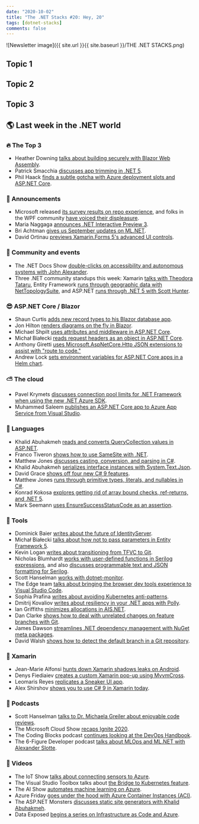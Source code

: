 ```yaml
---
date: "2020-10-02"
title: "The .NET Stacks #20: Hey, 20"
tags: [dotnet-stacks]
comments: false
---
```


![Newsletter image]({{ site.url }}{{ site.baseurl }}/THE .NET STACKS.png)

## Topic 1

## Topic 2

## Topic 3

## 🌎 Last week in the .NET world

### 🔥 The Top 3

* Heather Downing [talks about building securely with Blazor Web Assembly](https://developer.okta.com/blog/2020/09/30/blazor-webassembly-wasm-dotnetcore).
* Patrick Smacchia [discusses app trimming in .NET 5](https://blog.ndepend.com/net-5-0-app-trimming-and-potential-for-future-progress/).
* Phil Haack [finds a subtle gotcha with Azure deployment slots and ASP.NET Core](https://haacked.com/archive/2020/09/28/azure-swap-with-warmup-aspnetcore).

### 📢 Announcements

* Microsoft released [its survey results on repo experience](https://devblogs.microsoft.com/dotnet/repo-experience-survey-results), and folks in the WPF community [have voiced their displeasure](https://www.zdnet.com/article/microsoft-told-were-not-happy-by-github-contributors-to-open-source-net-core-wpf/#ftag=RSSbaffb68).
* Maria Naggaga [announces .NET Interactive Preview 3](https://devblogs.microsoft.com/dotnet/net-interactive-preview-3-vs-code-insiders-and-polyglot-notebooks).
* Bri Achtman [gives us September updates on ML.NET](https://devblogs.microsoft.com/dotnet/ml-net-september-updates).
* David Ortinau [previews Xamarin.Forms 5's advanced UI controls](https://devblogs.microsoft.com/xamarin/xamarin-forms-5-preview).

### 📅 Community and events

* The .NET Docs Show [double-clicks on accessibility and autonomous systems with John Alexander](https://www.youtube.com/watch?v=TqiMDHhADi8).
* Three .NET community standups this week: Xamarin [talks with Theodora Tataru](https://www.youtube.com/watch?v=zyFxAJjlPys), Entity Framework [runs through geographic data with NetTopologySuite](https://www.youtube.com/watch?v=IHslY5rrxD0), and ASP.NET [runs through .NET 5 with Scott Hunter](https://www.youtube.com/watch?v=l5nnYDd7gpk).

### 😎 ASP.NET Core / Blazor

* Shaun Curtis [adds new record types to his Blazor database app](https://www.codeproject.com/Articles/5281000/Building-a-Database-Application-in-Blazor-Part-6-A).
* Jon Hilton [renders diagrams on the fly in Blazor](https://jonhilton.net/blazor-diagrams/).
* Michael Shpilt [uses attributes and middleware in ASP.NET Core](https://michaelscodingspot.com/attributes-and-middleware-in-asp-net-core/).
* Michał Białecki [reads request headers as an object in ASP.NET Core](https://www.michalbialecki.com/2020/09/28/read-request-headers-as-an-object-in-asp-net-core-api).
* Anthony Giretti [uses Microsoft.AspNetCore.Http JSON extensions to assist with "route to code."](https://anthonygiretti.com/2020/09/29/asp-net-core-5-route-to-code-taking-advantage-of-microsoft-aspnetcore-http-json-extensions/)
* Andrew Lock [sets environment variables for ASP.NET Core apps in a Helm chart](https://andrewlock.net/deploying-asp-net-core-applications-to-kubernetes-part-5-setting-environment-variables-in-a-helm-chart/).

### ⛅ The cloud

* Pavel Krymets [discusses connection pool limits for .NET Framework when using the new .NET Azure SDK](https://devblogs.microsoft.com/azure-sdk/net-framework-connection-pool-limits).
* Muhammed Saleem [publishes an ASP.NET Core app to Azure App Service from Visual Studio](https://code-maze.com/publishing-an-asp-net-core-app-to-azure-app-service-using-visual-studio/).

### 📔 Languages

* Khalid Abuhakmeh [reads and converts QueryCollection values in ASP.NET](https://khalidabuhakmeh.com/read-and-convert-querycollection-values-in-aspnet).
* Franco Tiveron [shows how to use SameSite with .NET](https://developer.okta.com/blog/2020/09/28/adapt-dotnet-app-for-samesite-fix).
* Matthew Jones [discusses casting, conversion, and parsing in C#](https://exceptionnotfound.net/csharp-in-simple-terms-3-casting-conversion-parsing-is-as-and-typeof).
* Khalid Abuhakmeh [serializes interface instances with System.Text.Json](https://khalidabuhakmeh.com/serialize-interface-instances-system-text-json).
* David Grace [shows off four new C# 9 features](https://www.roundthecode.com/dotnet/four-features-c-sharp-9-that-arent-in-c-sharp-8).
* Matthew Jones [runs through primitive types, literals, and nullables in C#](https://exceptionnotfound.net/csharp-in-simple-terms-2-primitive-types-literals-and-nullables).
* Konrad Kokosa [explores getting rid of array bound checks, ref-returns, and .NET 5](https://tooslowexception.com/getting-rid-of-array-bound-checks-ref-returns-and-net-5/).
* Mark Seemann [uses EnsureSuccessStatusCode as an assertion](https://blog.ploeh.dk/2020/09/28/ensuresuccessstatuscode-as-an-assertion/).

### 🔧 Tools

* Dominick Baier [writes about the future of IdentityServer](https://leastprivilege.com/2020/10/01/the-future-of-identityserver/).
* Michał Białecki [talks about how not to pass parameters in Entity Framework 5](https://www.michalbialecki.com/2020/09/26/how-not-to-pass-parameters-in-entity-framework-core-5).
* Kevin Logan [writes about transitioning from TFVC to Git](https://www.aligneddev.net/blog/2020/transitioning-from-tfvc-to-git/).
* Nicholas Blumhardt [works with user-defined functions in Serilog expressions](https://nblumhardt.com/2020/10/serilog-expressions-user-defined-functions/), and also [discusses programmable text and JSON formatting for Serilog](https://nblumhardt.com/2020/10/programmable-serilog-formatting/).
* Scott Hanselman [works with dotnet-monitor](https://www.hanselman.com/blog/ExploringYourNETApplicationsWithDotnetmonitor.aspx).
* The Edge team [talks about bringing the browser dev tools experience to Visual Studio Code](https://blogs.windows.com/msedgedev/2020/10/01/microsoft-edge-tools-vscode).
* Sophia Prafina [writes about avoiding Kubernetes anti-patterns](https://www.pulumi.com/blog/kubernetes-anti-patterns/).
* Dmitrij Kovaliov [writes about resiliency in your .NET apps with Polly](https://hackernoon.com/dont-let-your-net-applications-fail-resiliency-with-polly-uz1z3t8t?source=rss).
* Ian Griffiths [minimizes allocations in AIS.NET](https://endjin.com/blog/2020/09/arraypool-vs-memorypool-minimizing-allocations-ais-dotnet.html).
* Dan Clarke [shows how to deal with unrelated changes on feature branches with Git](https://www.danclarke.com/git-unrelated-changes-in-feature-branch).
* James Dawson [streamlines .NET dependency management with NuGet meta packages](https://endjin.com/blog/2020/09/streamline-dependency-management-with-nuget-meta-packages.html).
* David Walsh [shows how to detect the default branch in a Git repository](https://davidwalsh.name/get-default-branch-name).

### 📱 Xamarin

* Jean-Marie Alfonsi [hunts down Xamarin shadows leaks on Android](https://www.sharpnado.com/shadows-leaks/).
* Denys Fiediaiev [creates a custom Xamarin pop-up using MvvmCross](https://medium.com/@prin53/pop-up-xamarin-e2d815441a54).
* Leomaris Reyes [replicates a Sneaker UI app](https://askxammy.com/replicating-sneakers-ui-in-xamarin-forms/).
* Alex Shirshov [shows you to use C# 9 in Xamarin today](https://omnitalented.com/how-to-use-csharp9-with-xamarin-forms-today/).

### 🎤 Podcasts

* Scott Hanselman [talks to Dr. Michaela Greiler about enjoyable code reviews](https://hanselminutes.simplecast.com/episodes/enjoyable-code-reviews-with-dr-michaela-greiler-8NZo1UeJ).
* The Microsoft Cloud Show [recaps Ignite 2020](https://www.microsoftcloudshow.com/podcast/Episodes/378-microsoft-ignite-2020-review).
* The Coding Blocks podcast [continues looking at the DevOps Handbook](https://www.codingblocks.net/podcast/the-devops-handbook-the-value-of-a-b-testing/).
* The 6-Figure Developer podcast [talks about MLOps and ML.NET with Alexander Slotte](https://6figuredev.com/podcast/episode-163-mlops-and-ml-net-with-alexander-slotte/).

### 🎥 Videos

* The IoT Show [talks about connecting sensors to Azure](https://channel9.msdn.com/Shows/Internet-of-Things-Show/Connect-any-IoT-sensor-to-Azure).
* The Visual Studio Toolbox talks about [the Bridge to Kubernetes feature](https://channel9.msdn.com/Shows/Visual-Studio-Toolbox/Bridge-to-Kubernetes).
* The AI Show [automates machine learning on Azure](https://channel9.msdn.com/Shows/AI-Show/Automated-Machine-Learning-on-Azure).
* Azure Friday [goes under the hood with Azure Container Instances (ACI)](https://channel9.msdn.com/Shows/Azure-Friday/Azure-Container-Instances-ACI-under-the-hood).
* The ASP.NET Monsters [discusses static site generators with Khalid Abuhakmeh](https://www.youtube.com/watch?v=MrpNY1c7qiI).
* Data Exposed [begins a series on Infrastructure as Code and Azure](https://channel9.msdn.com/Shows/Data-Exposed/Infrastructure-as-Code-and-Azure--A-Match-Made-in-the-Cloud-Part-1).
